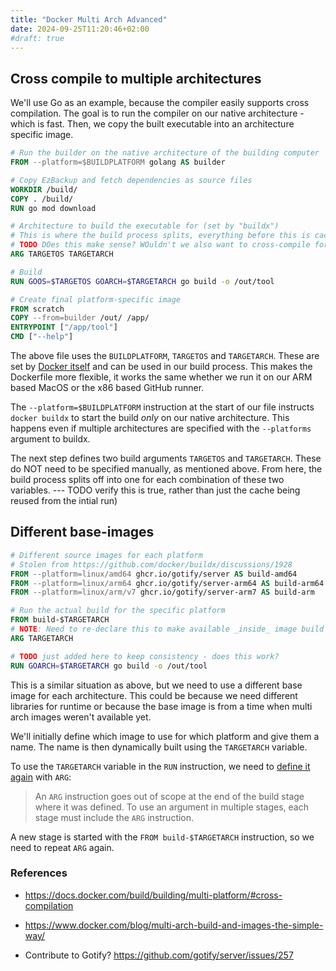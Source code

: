 ```yaml
---
title: "Docker Multi Arch Advanced"
date: 2024-09-25T11:20:46+02:00
#draft: true
---
```


## Cross compile to multiple architectures

We'll use Go as an example, because the compiler easily supports cross compilation.
The goal is to run the compiler on our native architecture - which is fast.
Then, we copy the built executable into an architecture specific image.

```Dockerfile
# Run the builder on the native architecture of the building computer
FROM --platform=$BUILDPLATFORM golang AS builder

# Copy EzBackup and fetch dependencies as source files
WORKDIR /build/
COPY . /build/
RUN go mod download

# Architecture to build the executable for (set by "buildx")
# This is where the build process splits, everything before this is cached/executed once!
# TODO DOes this make sense? WOuldn't we also want to cross-compile for each and _then_ simply copy to each platform?
ARG TARGETOS TARGETARCH

# Build
RUN GOOS=$TARGETOS GOARCH=$TARGETARCH go build -o /out/tool

# Create final platform-specific image
FROM scratch
COPY --from=builder /out/ /app/
ENTRYPOINT ["/app/tool"]
CMD ["--help"]
```

The above file uses the `BUILDPLATFORM`, `TARGETOS` and `TARGETARCH`.
These are set by [Docker itself](todo-ref) and can be used in our build process.
This makes the Dockerfile more flexible, it works the same whether we run it on our ARM based MacOS or the x86 based GitHub runner.

The `--platform=$BUILDPLATFORM` instruction at the start of our file instructs `docker buildx` to start the build _only_ on our native architecture.
This happens even if multiple architectures are specified with the `--platforms` argument to buildx.

The next step defines two build arguments `TARGETOS` and `TARGETARCH`.
These do NOT need to be specified manually, as mentioned above.
From here, the build process splits off into one for each combination of these two variables. 
--- TODO verify this is true, rather than just the cache being reused from the intial run)


## Different base-images

```Dockerfile
# Different source images for each platform
# Stolen from https://github.com/docker/buildx/discussions/1928
FROM --platform=linux/amd64 ghcr.io/gotify/server AS build-amd64
FROM --platform=linux/arm64 ghcr.io/gotify/server-arm64 AS build-arm64
FROM --platform=linux/arm/v7 ghcr.io/gotify/server-arm7 AS build-arm

# Run the actual build for the specific platform
FROM build-$TARGETARCH
# NOTE: Need to re-declare this to make available _inside_ image build
ARG TARGETARCH

# TODO just added here to keep consistency - does this work?
RUN GOARCH=$TARGETARCH go build -o /out/tool
```

This is a similar situation as above, but we need to use a different base image for each architecture.
This could be because we need different libraries for runtime or because the base image is from a time when multi arch images weren't available yet.

We'll initially define which image to use for which platform and give them a name.
The name is then dynamically built using the `TARGETARCH` variable.

To use the `TARGETARCH` variable in the `RUN` instruction, we need to [define it again](https://docs.docker.com/reference/dockerfile/#scope) with `ARG`:

> An `ARG` instruction goes out of scope at the end of the build stage where it was defined. To use an argument in multiple stages, each stage must include the `ARG` instruction.

A new stage is started with the `FROM build-$TARGETARCH` instruction, so we need to repeat `ARG` again.

### References

- https://docs.docker.com/build/building/multi-platform/#cross-compilation
- https://www.docker.com/blog/multi-arch-build-and-images-the-simple-way/

- Contribute to Gotify? https://github.com/gotify/server/issues/257
